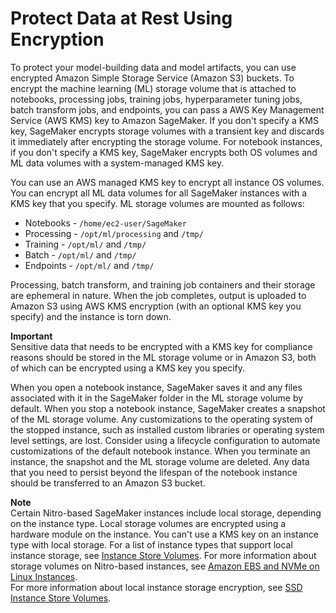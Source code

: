 # Protect Data at Rest Using Encryption<a name="encryption-at-rest"></a>

To protect your model\-building data and model artifacts, you can use encrypted Amazon Simple Storage Service \(Amazon S3\) buckets\. To encrypt the machine learning \(ML\) storage volume that is attached to notebooks, processing jobs, training jobs, hyperparameter tuning jobs, batch transform jobs, and endpoints, you can pass a AWS Key Management Service \(AWS KMS\) key to Amazon SageMaker\. If you don't specify a KMS key, SageMaker encrypts storage volumes with a transient key and discards it immediately after encrypting the storage volume\. For notebook instances, if you don't specify a KMS key, SageMaker encrypts both OS volumes and ML data volumes with a system\-managed KMS key\.

You can use an AWS managed KMS key to encrypt all instance OS volumes\. You can encrypt all ML data volumes for all SageMaker instances with a KMS key that you specify\. ML storage volumes are mounted as follows:
+ Notebooks \- `/home/ec2-user/SageMaker`
+ Processing \- `/opt/ml/processing` and `/tmp/` 
+ Training \- `/opt/ml/` and `/tmp/`
+  Batch \- `/opt/ml/` and `/tmp/`
+ Endpoints \- `/opt/ml/` and `/tmp/` 

Processing, batch transform, and training job containers and their storage are ephemeral in nature\. When the job completes, output is uploaded to Amazon S3 using AWS KMS encryption \(with an optional KMS key you specify\) and the instance is torn down\. 

**Important**  
Sensitive data that needs to be encrypted with a KMS key for compliance reasons should be stored in the ML storage volume or in Amazon S3, both of which can be encrypted using a KMS key you specify\. 

When you open a notebook instance, SageMaker saves it and any files associated with it in the SageMaker folder in the ML storage volume by default\. When you stop a notebook instance, SageMaker creates a snapshot of the ML storage volume\. Any customizations to the operating system of the stopped instance, such as installed custom libraries or operating system level settings, are lost\. Consider using a lifecycle configuration to automate customizations of the default notebook instance\. When you terminate an instance, the snapshot and the ML storage volume are deleted\. Any data that you need to persist beyond the lifespan of the notebook instance should be transferred to an Amazon S3 bucket\.

**Note**  
Certain Nitro\-based SageMaker instances include local storage, depending on the instance type\. Local storage volumes are encrypted using a hardware module on the instance\. You can't use a KMS key on an instance type with local storage\. For a list of instance types that support local instance storage, see [Instance Store Volumes](https://docs.aws.amazon.com/AWSEC2/latest/UserGuide/InstanceStorage.html#instance-store-volumes)\. For more information about storage volumes on Nitro\-based instances, see [Amazon EBS and NVMe on Linux Instances](https://docs.aws.amazon.com/AWSEC2/latest/UserGuide/nvme-ebs-volumes.html)\.  
For more information about local instance storage encryption, see [SSD Instance Store Volumes](https://docs.aws.amazon.com/AWSEC2/latest/UserGuide/ssd-instance-store.html)\.